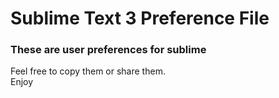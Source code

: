 # Sublime Text 3 Preference File
### These are user preferences for sublime
Feel free to copy them or share them.  
Enjoy
